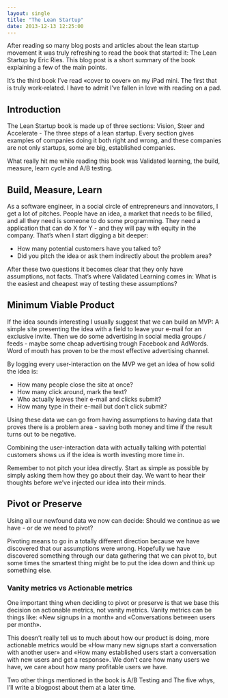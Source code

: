 ```yaml
---
layout: single
title: "The Lean Startup"
date: 2013-12-13 12:25:00
---
```


After reading so many blog posts and articles about the lean startup movement it was truly refreshing to read the book that started it: The Lean Startup by Eric Ries. This blog post is a short summary of the book explaining a few of the main points.

It’s the third book I’ve read «cover to cover» on my iPad mini. The first that is truly work-related. I have to admit I’ve fallen in love with reading on a pad.

## Introduction

The Lean Startup book is made up of three sections: Vision, Steer and Accelerate - The three steps of a lean startup. Every section gives examples of companies doing it both right and wrong, and these companies are not only startups, some are big, established companies.

What really hit me while reading this book was Validated learning, the build, measure, learn cycle and A/B testing.

## Build, Measure, Learn

As a software engineer, in a social circle of entrepreneurs and innovators, I get a lot of pitches. People have an idea, a market that needs to be filled, and all they need is someone to do some programming. They need a application that can do X for Y - and they will pay with equity in the company. That’s when I start digging a bit deeper:

- How many potential customers have you talked to?
- Did you pitch the idea or ask them indirectly about the problem
  area?

After these two questions it becomes clear that they only have assumptions, not facts. That’s where Validated Learning comes in: What is the easiest and cheapest way of testing these assumptions?

## Minimum Viable Product

If the idea sounds interesting I usually suggest that we can build an MVP: A simple site presenting the idea with a field to leave your e-mail for an exclusive invite. Then we do some advertising in social media groups / feeds - maybe some cheap advertising trough Facebook and AdWords. Word of mouth has proven to be the most effective advertising
channel.

By logging every user-interaction on the MVP we get an idea of how solid the idea is:

- How many people close the site at once?
- How many click around, mark the text?
- Who actually leaves their e-mail and clicks submit?
- How many type in their e-mail but don’t click submit?

Using these data we can go from having assumptions to having data that proves there is a problem area - saving both money and time if the result turns out to be negative.

Combining the user-interaction data with actually talking with potential customers shows us if the idea is worth investing more time in.

Remember to not pitch your idea directly. Start as simple as possible by simply asking them how they go about their day. We want to hear their thoughts before we’ve injected our idea into their minds.

## Pivot or Preserve

Using all our newfound data we now can decide: Should we continue as we have - or de we need to pivot?

Pivoting means to go in a totally different direction because we have discovered that our assumptions were wrong. Hopefully we have discovered something through our data gathering that we can pivot to, but some times the smartest thing might be to put the idea down and think up something else.

### Vanity metrics vs Actionable metrics

One important thing when deciding to pivot or preserve is that we base this decision on actionable metrics, not vanity metrics. Vanity metrics can be things like: «New signups in a month» and «Conversations between users per month».

This doesn’t really tell us to much about how our product is doing, more actionable metrics would be «How many new signups start a conversation with another user» and «How many established users start a conversation with new users and get a response». We don’t care how many users we have, we care about how many profitable users we have.

Two other things mentioned in the book is A/B Testing and The five whys, I’ll write a blogpost about them at a later time.
